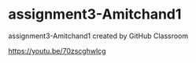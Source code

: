 # assignment3-Amitchand1
assignment3-Amitchand1 created by GitHub Classroom

https://youtu.be/70zscghwlcg
